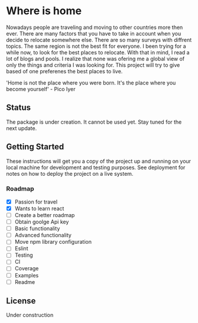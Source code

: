 # Where is home

Nowadays people are traveling and moving to other countries more then ever. There are many factors that you have to take in account when you decide to relocate somewhere else.
There are so many surveys with diffrent topics. The same region is not the best fit for everyone. I been trying for a while now, to look for the best places to relocate. With that in mind, I read a lot of blogs and pools. I realize that none was ofering me a global view of only the things and criteria I was looking for. This project will try to give based of one preferenes the best places to live.

'Home is not the place where you were born. It's the place where you become yourself' - Pico Iyer

## Status

The package is under creation. It cannot be used yet. Stay tuned for the next update.

## Getting Started

These instructions will get you a copy of the project up and running on your local machine for development and testing purposes. See deployment for notes on how to deploy the project on a live system.

### Roadmap

- [x] Passion for travel
- [x] Wants to learn react
- [ ] Create a better roadmap
- [ ] Obtain goolge Api key
- [ ] Basic functionality
- [ ] Advanced functionality
- [ ] Move npm library configuration
- [ ] Eslint
- [ ] Testing
- [ ] CI
- [ ] Coverage
- [ ] Examples
- [ ] Readme

## License

Under construction